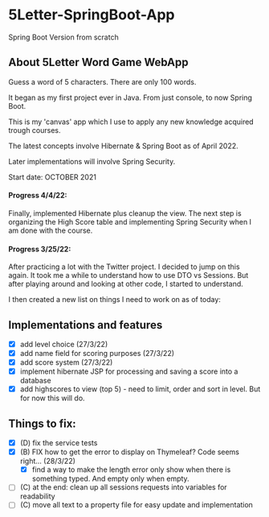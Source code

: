 # 5Letter-SpringBoot-App
 Spring Boot Version from scratch

## About 5Letter Word Game WebApp
Guess a word of 5 characters. There are only 100 words.

It began as my first project ever in Java. From just console, to now Spring Boot.

This is my 'canvas' app which I use to apply any new knowledge acquired trough courses.

The latest concepts involve Hibernate & Spring Boot as of April 2022.

Later implementations will involve Spring Security.


Start date: OCTOBER 2021

#### Progress 4/4/22:
Finally, implemented Hibernate plus cleanup the view. The next step is organizing the High Score table and implementing Spring Security when I am done with the course.

#### Progress 3/25/22:
After practicing a lot with the Twitter project. I decided to jump on this again. It took me a while to understand how to use DTO vs Sessions. But after playing around and looking at other code, I started to understand.

I then created a new list on things I need to work on as of today:

## Implementations and features
- [x] add level choice (27/3/22)
- [x] add name field for scoring purposes (27/3/22)
- [x] add score system (27/3/22)
- [x] implement hibernate JSP for processing and saving a score into a database
- [x] add highscores to view (top 5) - need to limit, order and sort in level. But for now this will do.

## Things to fix:
- [x] (D) fix the service tests
- [x] (B) FIX how to get the error to display on Thymeleaf? Code seems right... (28/3/22)
  - [x]  find a way to make the length error only show when there is something typed. And empty only when empty.
- [ ] (C) at the end: clean up all sessions requests into variables for readability
- [ ] (C) move all text to a property file for easy update and implementation
